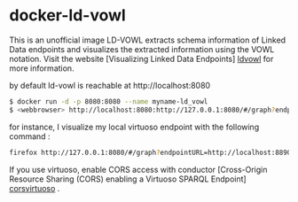 # docker-ld-vowl

This is an unofficial image
LD-VOWL extracts schema information of Linked Data endpoints and visualizes the extracted information using the VOWL notation.
Visit the website [Visualizing Linked Data Endpoints] [ldvowl] for more information.

by default ld-vowl is reachable at http://localhost:8080

```sh
$ docker run -d -p 8080:8080 --name myname-ld_vowl
$ <webbrowser> http://localhost:8080:http://127.0.0.1:8080/#/graph?endpointURL=<endpoint url>
```
for instance, I visualize my local virtuoso endpoint with the following command :

```sh
firefox http://127.0.0.1:8080/#/graph?endpointURL=http://localhost:8890/sparql
```
If you use virtuoso, enable CORS access with conductor [Cross-Origin Resource Sharing (CORS) enabling a Virtuoso SPARQL Endpoint] [corsvirtuoso] .

   [ldvowl]: <http://vowl.visualdataweb.org/ldvowl.html>
   [corsvirtuoso]: <https://virtuoso.openlinksw.com/dataspace/doc/dav/wiki/Main/VirtTipsAndTricksCORsEnableSPARQLURLs>
